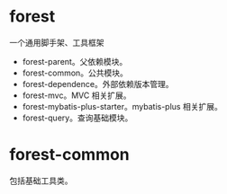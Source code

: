 # forest
一个通用脚手架、工具框架

* forest-parent。父依赖模块。
* forest-common。公共模块。
* forest-dependence。外部依赖版本管理。
* forest-mvc。MVC 相关扩展。
* forest-mybatis-plus-starter。mybatis-plus 相关扩展。
* forest-query。查询基础模块。

# forest-common

包括基础工具类。